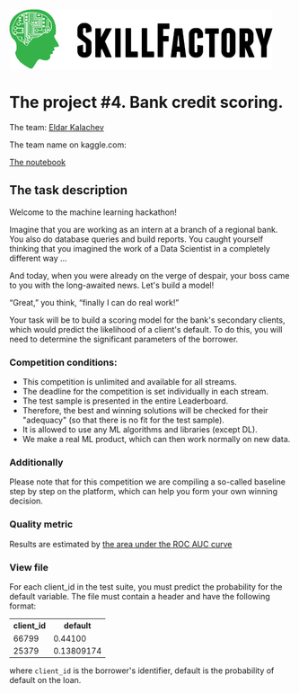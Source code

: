 ![Title PNG "Skill Factory"](./assets/skillfactory_logo.png)

# The project #4. Bank credit scoring.

The team: [Eldar Kalachev](https://github.com/ekalachev)

The team name on kaggle.com: <Team name>

[The noutebook](./bank_credit_scoring.ipynb)

## The task description

Welcome to the machine learning hackathon!

Imagine that you are working as an intern at a branch of a regional bank. You also do database queries and build reports. You caught yourself thinking that you imagined the work of a Data Scientist in a completely different way ...

And today, when you were already on the verge of despair, your boss came to you with the long-awaited news. Let's build a model!

“Great,” you think, “finally I can do real work!”

Your task will be to build a scoring model for the bank's secondary clients, which would predict the likelihood of a client's default. To do this, you will need to determine the significant parameters of the borrower.

### Competition conditions:
- This competition is unlimited and available for all streams.
- The deadline for the competition is set individually in each stream.
- The test sample is presented in the entire Leaderboard.
- Therefore, the best and winning solutions will be checked for their "adequacy" (so that there is no fit for the test sample).
- It is allowed to use any ML algorithms and libraries (except DL).
- We make a real ML product, which can then work normally on new data.

### Additionally
Please note that for this competition we are compiling a so-called baseline step by step on the platform, which can help you form your own winning decision.

### Quality metric
Results are estimated by [the area under the ROC AUC curve](https://en.wikipedia.org/wiki/Receiver_operating_characteristic)

### View file
For each client_id in the test suite, you must predict the probability for the default variable. The file must contain a header and have the following format:

<table>
  <tr>
    <th>client_id</th>
    <th>default</th>
  </tr>
  <tr>
    <td>66799</td>
    <td>0.44100</td>
  </tr>
   <tr>
    <td>25379</td>
    <td>0.13809174</td>
  </tr>
</table>

where `client_id` is the borrower's identifier, default is the probability of default on the loan.
